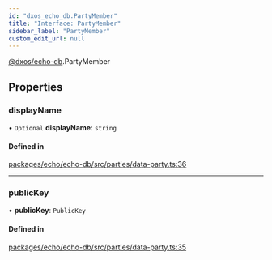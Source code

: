 ```yaml
---
id: "dxos_echo_db.PartyMember"
title: "Interface: PartyMember"
sidebar_label: "PartyMember"
custom_edit_url: null
---
```


[@dxos/echo-db](../modules/dxos_echo_db.md).PartyMember

## Properties

### displayName

• `Optional` **displayName**: `string`

#### Defined in

[packages/echo/echo-db/src/parties/data-party.ts:36](https://github.com/dxos/protocols/blob/c793f0fed/packages/echo/echo-db/src/parties/data-party.ts#L36)

___

### publicKey

• **publicKey**: `PublicKey`

#### Defined in

[packages/echo/echo-db/src/parties/data-party.ts:35](https://github.com/dxos/protocols/blob/c793f0fed/packages/echo/echo-db/src/parties/data-party.ts#L35)
